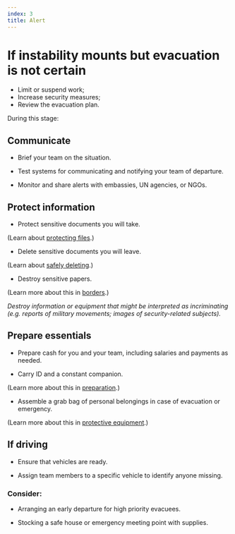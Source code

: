 ```yaml
---
index: 3
title: Alert
---
```

# If instability mounts but evacuation is not certain

*	Limit or suspend work;
*	Increase security measures;
*	Review the evacuation plan.  

During this stage:

## Communicate

*   Brief your team on the situation.

*   Test systems for communicating and notifying your team of departure. 

*	Monitor and share alerts with embassies, UN agencies, or NGOs.

## Protect information

*   Protect sensitive documents you will take.  

(Learn about [protecting files](umbrella://lesson/protecting-files).)

*	Delete sensitive documents you will leave.

(Learn about [safely deleting](umbrella://lesson/safely-deleting).)

*	Destroy sensitive papers.

(Learn more about this in [borders](umbrella://lesson/borders).)

_Destroy information or equipment that might be interpreted as incriminating (e.g. reports of military movements; images of security-related subjects)._

## Prepare essentials

*   Prepare cash for you and your team, including salaries and payments as needed.

*   Carry ID and a constant companion.

(Learn more about this in [preparation](umbrella://lesson/preparation).) 

*  	Assemble a grab bag of personal belongings in case of evacuation or emergency. 

(Learn more about this in [protective equipment](umbrella://lesson/protective-equipment).)

## If driving

*	Ensure that vehicles are ready.

*   Assign team members to a specific vehicle to identify anyone missing. 

### Consider:

*   Arranging an early departure for high priority evacuees. 

*   Stocking a safe house or emergency meeting point with supplies.